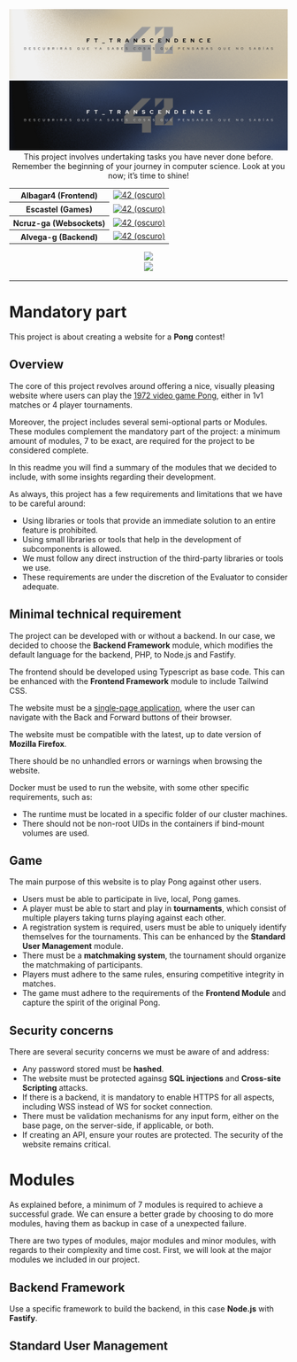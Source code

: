<div align="center">
    <img src="https://raw.githubusercontent.com/15Galan/42_project-readmes/master/banners/cursus/projects/ft_transcendence-light.png#gh-light-mode-only" alt="Banner (claro)" />
    <img src="https://raw.githubusercontent.com/15Galan/42_project-readmes/master/banners/cursus/projects/ft_transcendence-dark.png#gh-dark-mode-only" alt="Banner (claro)" />
    <br>
This project involves undertaking tasks you have never done before.
Remember the beginning of your journey in computer science.
Look at you now; it’s time to shine!
    <br>
 <table>
 <tr><th>Albagar4 (Frontend)</th>
  <td><a href='https://profile.intra.42.fr/users/albagar4' target="_blank">
        <img alt='42 (oscuro)' src='https://img.shields.io/badge/Málaga-black?style=flat&logo=42&logoColor=white'/></td>
 </tr>
 <tr><th>Escastel (Games)</th>
  <td><a href='https://profile.intra.42.fr/users/escastel' target="_blank">
        <img alt='42 (oscuro)' src='https://img.shields.io/badge/Málaga-black?style=flat&logo=42&logoColor=white'/></td>
 </tr>
 <tr><th>Ncruz-ga (Websockets)</th>
  <td><a href='https://profile.intra.42.fr/users/ncruz-ga' target="_blank">
        <img alt='42 (oscuro)' src='https://img.shields.io/badge/Málaga-black?style=flat&logo=42&logoColor=white'/></td>
 </tr>
 <tr><th>Alvega-g (Backend)</th>
  <td><a href='https://profile.intra.42.fr/users/alvega-g' target="_blank">
        <img alt='42 (oscuro)' src='https://img.shields.io/badge/Málaga-black?style=flat&logo=42&logoColor=white'/><br></td>
 </tr>
 </table>
    <img src="https://img.shields.io/badge/score- 125%20%2F%20100-success?color=%2312bab9&style=flat" />
    </a>
<div>
 <img src="https://i.ibb.co/rf6KXJNm/Screenshot-from-2025-06-13-12-53-37.png"/>
</div>
</div>

---

# Mandatory part

This project is about creating a website for a **Pong** contest!

## Overview

The core of this project revolves around offering a nice,
visually pleasing website where users can play the [1972 video game Pong](https://en.wikipedia.org/wiki/Pong),
either in 1v1 matches or 4 player tournaments.

Moreover, the project includes several semi-optional parts or Modules.
These modules complement the mandatory part of the project: a minimum amount of modules, 7 to be exact, are required
for the project to be considered complete.

In this readme you will find a summary of the modules that we decided to include,
with some insights regarding their development.

As always, this project has a few requirements and limitations that we have to be careful around:

- Using libraries or tools that provide an immediate solution to an entire feature is prohibited.
- Using small libraries or tools that help in the development of subcomponents is allowed.
- We must follow any direct instruction of the third-party libraries or tools we use.
- These requirements are under the discretion of the Evaluator to consider adequate.

## Minimal technical requirement

The project can be developed with or without a backend. In our case, we decided to choose the **Backend Framework** module,
which modifies the default language for the backend, PHP, to Node.js and Fastify.

The frontend should be developed using Typescript as base code. This can be enhanced with the **Frontend Framework** module
to include Tailwind CSS.

The website must be a [single-page application](https://en.wikipedia.org/wiki/Single-page_application),
where the user can navigate with the Back and Forward buttons of their browser.

The website must be compatible with the latest, up to date version of **Mozilla Firefox**.

There should be no unhandled errors or warnings when browsing the website.

Docker must be used to run the website, with some other specific requirements, such as:

- The runtime must be located in a specific folder of our cluster machines.
- There should not be non-root UIDs in the containers if bind-mount volumes are used.

## Game

The main purpose of this website is to play Pong against other users.

- Users must be able to participate in live, local, Pong games.
- A player must be able to start and play in **tournaments**, which consist of multiple
  players taking turns playing against each other.
- A registration system is required, users must be able to uniquely identify themselves for the tournaments.
  This can be enhanced by the **Standard User Management** module.
- There must be a **matchmaking system**, the tournament should organize the matchmaking of participants.
- Players must adhere to the same rules, ensuring competitive integrity in matches.
- The game must adhere to the requirements of the **Frontend Module** and capture the spirit of the original Pong.

## Security concerns

There are several security concerns we must be aware of and address:

- Any password stored must be **hashed**.
- The website must be protected againsg **SQL injections** and **Cross-site Scripting** attacks.
- If there is a backend, it is mandatory to enable HTTPS for all aspects, including WSS instead of WS for socket connection.
- There must be validation mechanisms for any input form, either on the base page, on the server-side, if applicable, or both.
- If creating an API, ensure your routes are protected. The security of the website remains critical.

# Modules

As explained before, a minimum of 7 modules is required to achieve a successful grade.
We can ensure a better grade by choosing to do more modules, having them as backup in case
of a unexpected failure.

There are two types of modules, major modules and minor modules, with regards to their complexity and time cost.
First, we will look at the major modules we included in our project.

## Backend Framework

Use a specific framework to build the backend, in this case **Node.js** with **Fastify**.

## Standard User Management
